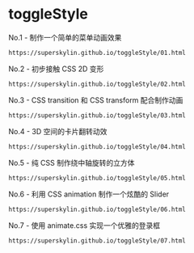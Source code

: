 # toggleStyle
No.1 - 制作一个简单的菜单动画效果
```
https://superskylin.github.io/toggleStyle/01.html
```
No.2 - 初步接触 CSS 2D 变形
```
https://superskylin.github.io/toggleStyle/02.html
```
No.3 - CSS transition 和 CSS transform 配合制作动画
```
https://superskylin.github.io/toggleStyle/03.html
```
No.4 - 3D 空间的卡片翻转动效
```
https://superskylin.github.io/toggleStyle/04.html
```
No.5 - 纯 CSS 制作绕中轴旋转的立方体
```
https://superskylin.github.io/toggleStyle/05.html

```
No.6 - 利用 CSS animation 制作一个炫酷的 Slider

```
https://superskylin.github.io/toggleStyle/06.html

```
No.7 - 使用 animate.css 实现一个优雅的登录框
```
https://superskylin.github.io/toggleStyle/07.html

```